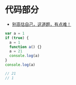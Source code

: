 # 代码部分

- [别高估自己，这道题，有点难！](https://mp.weixin.qq.com/s?__biz=MzIxMDAzMDQ5Mw==&mid=2247483720&idx=1&sn=70bdcbcba91f6cd4ceb4c9edb2181159&scene=21#wechat_redirect)

```js
var a = 1
if (true) {
  a = 1
  function a() {}
  a = 21
  console.log(a)
}
console.log(a)

// 21
// 1
```
